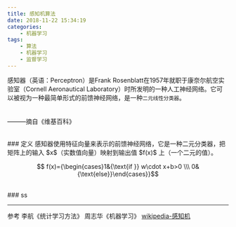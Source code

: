 ```yaml
---
title: 感知机算法
date: 2018-11-22 15:34:19
categories: 
    - 机器学习
tags:
    - 算法
    - 机器学习
    - 监督学习
---
```


感知器（英语：Perceptron）是Frank Rosenblatt在1957年就职于康奈尔航空实验室（Cornell Aeronautical Laboratory）时所发明的一种人工神经网络。它可以被视为一种最简单形式的前馈神经网络，是一种`二元线性分类器`。

　　　　　　　　　　　　　　　　　　　　　　　　　　　　　　　　　　　　　　　　　　　　　　　　　　———摘自《维基百科》

<!-- more -->

<br/>
### 定义
感知器使用特征向量来表示的前馈神经网络，它是一种二元分类器，把矩阵上的输入 $x$（实数值向量）映射到输出值 $f(x)$ 上（一个二元的值）。

$$ f(x)={\begin{cases}1&{\text{if }} w\cdot x+b>0 \\\ 0&{\text{else}}\end{cases}}$$

<br/>
### ss



<br/>

---
参考
李航《统计学习方法》
周志华《机器学习》
[wikipedia-感知机](https://en.wikipedia.org/wiki/Perceptron)